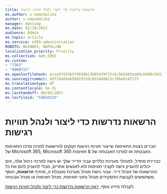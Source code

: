 ```yaml
---
title: הרשאות נדרשות כדי ליצור ולנהל תוויות רגישות
ms.author: v-smandalika
author: v-smandalika
manager: dansimp
ms.date: 02/19/2021
audience: Admin
ms.topic: article
ms.service: o365-administration
ROBOTS: NOINDEX, NOFOLLOW
localization_priority: Priority
ms.collection: Adm_O365
ms.custom:
- "7363"
- "9000722"
ms.openlocfilehash: ecca5fd33b1f4010013b85429f15c6c565493aa69c6488c5432a7bb29432f738
ms.sourcegitcommit: b5f7da89a650d2915dc652449623c78be6247175
ms.translationtype: HT
ms.contentlocale: he-IL
ms.lasthandoff: 08/05/2021
ms.locfileid: "54034215"
---
```

# <a name="permissions-required-to-create-and-manage-sensitivity-labels"></a>הרשאות נדרשות כדי ליצור ולנהל תוויות רגישות

חברים בצוות התאימות שייצור תוויות רגישות זקוקים להרשאות למרכז מרכז התאימות של Microsoft 365, Microsoft 365 האבטחה או למרכז האבטחה של & תאימות.

כברירת מחדל, למנהלי מערכת כלליים עבור הדייר שלך יש גישה למרכזי ניהול אלה, והם יכולים להעניק גישה לקציני תאימות ולא לאנשים אחרים, מבלי להעניק להם את כל ההרשאות של מנהל דייר. עבור גישת מנהל מערכת מוגבלת זו, מהדף **הרשאות,** הוסף משתמשים לקבוצת התפקידים מנהל נתוני תאימות, מנהל תאימות או מנהל אבטחה.

לקבלת מידע נוסף, [ראה הרשאות נדרשות כדי ליצור ולנהל תוויות רגישות](https://docs.microsoft.com/microsoft-365/compliance/get-started-with-sensitivity-labels).